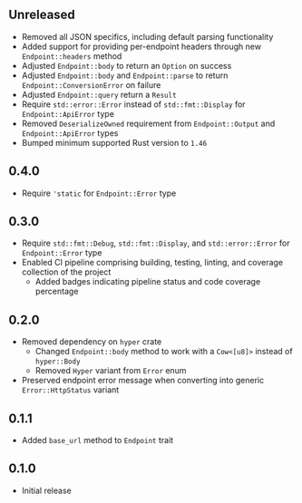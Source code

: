 Unreleased
----------
- Removed all JSON specifics, including default parsing functionality
- Added support for providing per-endpoint headers through new
  `Endpoint::headers` method
- Adjusted `Endpoint::body` to return an `Option` on success
- Adjusted `Endpoint::body` and `Endpoint::parse` to return
  `Endpoint::ConversionError` on failure
- Adjusted `Endpoint::query` return a `Result`
- Require `std::error::Error` instead of `std::fmt::Display` for
  `Endpoint::ApiError` type
- Removed `DeserializeOwned` requirement from `Endpoint::Output` and
  `Endpoint::ApiError` types
- Bumped minimum supported Rust version to `1.46`


0.4.0
-----
- Require `'static` for `Endpoint::Error` type


0.3.0
-----
- Require `std::fmt::Debug`, `std::fmt::Display`, and
  `std::error::Error` for `Endpoint::Error` type
- Enabled CI pipeline comprising building, testing, linting, and
  coverage collection of the project
  - Added badges indicating pipeline status and code coverage percentage


0.2.0
-----
- Removed dependency on `hyper` crate
  - Changed `Endpoint::body` method to work with a `Cow<[u8]>` instead
    of `hyper::Body`
  - Removed `Hyper` variant from `Error` enum
- Preserved endpoint error message when converting into generic
  `Error::HttpStatus` variant


0.1.1
-----
- Added `base_url` method to `Endpoint` trait


0.1.0
-----
- Initial release
